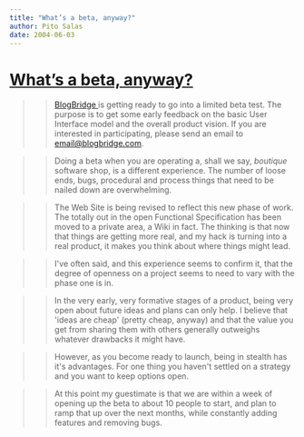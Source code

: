 ```yaml
---
title: "What’s a beta, anyway?"
author: Pito Salas
date: 2004-06-03
---
```

# [What’s a beta, anyway?](None)



>>

>> [BlogBridge ](<http://www.blogbridge.com>)is getting ready to go into a
limited beta test. The purpose is to get some early feedback on the basic User
Interface model and the overall product vision. If you are interested in
participating, please send an email to email@blogbridge.com.

>>

>> Doing a beta when you are operating a, shall we say, _boutique_ software
shop, is a different experience. The number of loose ends, bugs, procedural
and process things that need to be nailed down are overwhelming.

>>

>> The Web Site is being revised to reflect this new phase of work. The
totally out in the open Functional Specification has been moved to a private
area, a Wiki in fact. The thinking is that now that things are getting more
real, and my hack is turning into a real product, it makes you think about
where things might lead.

>>

>> I've often said, and this experience seems to confirm it, that the degree
of openness on a project seems to need to vary with the phase one is in.

>>

>> In the very early, very formative stages of a product, being very open
about future ideas and plans can only help. I believe that 'ideas are cheap'
(pretty cheap, anyway) and that the value you get from sharing them with
others generally outweighs whatever drawbacks it might have.

>>

>> However, as you become ready to launch, being in stealth has it's
advantages. For one thing you haven't settled on a strategy and you want to
keep options open.

>>

>> At this point my guestimate is that we are within a week of opening up the
beta to about 10 people to start, and plan to ramp that up over the next
months, while constantly adding features and removing bugs.


